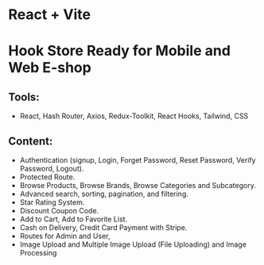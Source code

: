 # React + Vite

# Hook Store Ready for Mobile and Web E-shop

## Tools:

- React, Hash Router, Axios, Redux-Toolkit, React Hooks, Tailwind, CSS
  
## Content:

- Authentication (signup, Login, Forget Password, Reset Password, Verify Password, Logout).
- Protected Route.
- Browse Products, Browse Brands, Browse Categories and Subcategory.
- Advanced search, sorting, pagination, and filtering.
- Star Rating System.
- Discount Coupon Code.
- Add to Cart, Add to Favorite List.
- Cash on Delivery, Credit Card Payment with Stripe.
- Routes for Admin and User,
- Image Upload and Multiple Image Upload (File Uploading) and Image Processing
